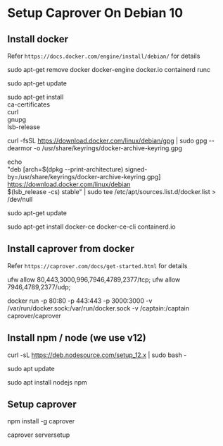 # Setup Caprover On Debian 10

## Install docker

Refer `https://docs.docker.com/engine/install/debian/` for details

sudo apt-get remove docker docker-engine docker.io containerd runc

sudo apt-get update

sudo apt-get install \
    ca-certificates \
    curl \
    gnupg \
    lsb-release

curl -fsSL https://download.docker.com/linux/debian/gpg | sudo gpg --dearmor -o /usr/share/keyrings/docker-archive-keyring.gpg

echo \
  "deb [arch=$(dpkg --print-architecture) signed-by=/usr/share/keyrings/docker-archive-keyring.gpg] https://download.docker.com/linux/debian \
  $(lsb_release -cs) stable" | sudo tee /etc/apt/sources.list.d/docker.list > /dev/null

sudo apt-get update

sudo apt-get install docker-ce docker-ce-cli containerd.io


## Install caprover from docker

Refer `https://caprover.com/docs/get-started.html` for details

ufw allow 80,443,3000,996,7946,4789,2377/tcp; ufw allow 7946,4789,2377/udp;

docker run -p 80:80 -p 443:443 -p 3000:3000 -v /var/run/docker.sock:/var/run/docker.sock -v /captain:/captain caprover/caprover


## Install npm / node (we use v12)

curl -sL https://deb.nodesource.com/setup_12.x | sudo bash -

sudo apt update

sudo apt install nodejs npm

## Setup caprover

npm install -g caprover

caprover serversetup




